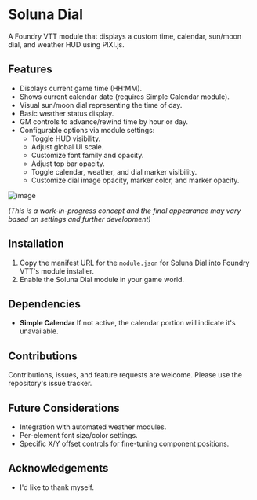 # Soluna Dial

A Foundry VTT module that displays a custom time, calendar, sun/moon dial, and weather HUD using PIXI.js.

## Features

*   Displays current game time (HH:MM).
*   Shows current calendar date (requires Simple Calendar module).
*   Visual sun/moon dial representing the time of day.
*   Basic weather status display.
*   GM controls to advance/rewind time by hour or day.
*   Configurable options via module settings:
    *   Toggle HUD visibility.
    *   Adjust global UI scale.
    *   Customize font family and opacity.
    *   Adjust top bar opacity.
    *   Toggle calendar, weather, and dial marker visibility.
    *   Customize dial image opacity, marker color, and marker opacity.


![image](https://github.com/user-attachments/assets/3aefbdbd-4071-41e5-b64a-4199a7ef6fa0)

*(This is a work-in-progress concept and the final appearance may vary based on settings and further development)*


## Installation

1.  Copy the manifest URL for the `module.json` for Soluna Dial into Foundry VTT's module installer.
2.  Enable the Soluna Dial module in your game world.

## Dependencies

*   **Simple Calendar** If not active, the calendar portion will indicate it's unavailable.

## Contributions

Contributions, issues, and feature requests are welcome. Please use the repository's issue tracker.

## Future Considerations

*   Integration with automated weather modules.
*   Per-element font size/color settings.
*   Specific X/Y offset controls for fine-tuning component positions.

## Acknowledgements

* I'd like to thank myself.
